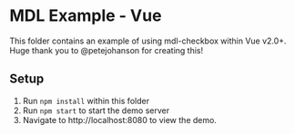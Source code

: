 # MDL Example - Vue

This folder contains an example of using mdl-checkbox within Vue v2.0+. Huge thank you to
@petejohanson for creating this!

## Setup

1. Run `npm install` within this folder
2. Run `npm start` to start the demo server
3. Navigate to http://localhost:8080 to view the demo.

